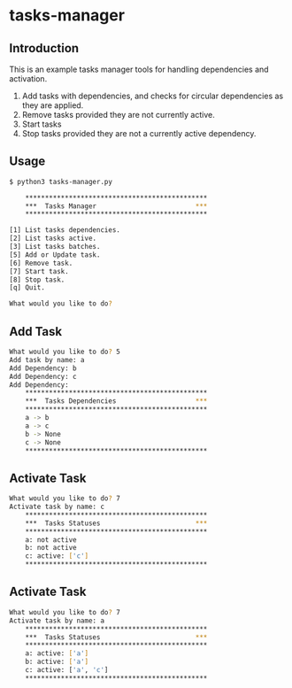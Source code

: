 # tasks-manager

## Introduction
This is an example tasks manager tools for handling dependencies and activation.

1. Add tasks with dependencies, and checks for circular dependencies as they are applied.
1. Remove tasks provided they are not currently active.
1. Start tasks
1. Stop tasks provided they are not a currently active dependency.


## Usage
```bash
$ python3 tasks-manager.py

	**********************************************
	***  Tasks Manager                         ***
	**********************************************

[1] List tasks dependencies.
[2] List tasks active.
[3] List tasks batches.
[5] Add or Update task.
[6] Remove task.
[7] Start task.
[8] Stop task.
[q] Quit.

What would you like to do?
```

## Add Task
```bash
What would you like to do? 5
Add task by name: a
Add Dependency: b
Add Dependency: c
Add Dependency:
	**********************************************
	***  Tasks Dependencies                    ***
	**********************************************
	a -> b
	a -> c
	b -> None
	c -> None
	**********************************************
```

## Activate Task
```bash
What would you like to do? 7
Activate task by name: c
	**********************************************
	***  Tasks Statuses                        ***
	**********************************************
	a: not active
	b: not active
	c: active: ['c']
	**********************************************
```

## Activate Task
```bash
What would you like to do? 7
Activate task by name: a
	**********************************************
	***  Tasks Statuses                        ***
	**********************************************
	a: active: ['a']
	b: active: ['a']
	c: active: ['a', 'c']
	**********************************************
```
